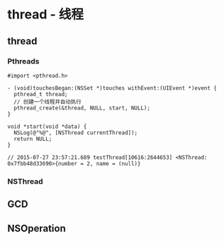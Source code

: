 # thread - 线程

## thread

### Pthreads
```oc
#import <pthread.h>

- (void)touchesBegan:(NSSet *)touches withEvent:(UIEvent *)event {
  pthread_t thread;
  // 创建一个线程并自动执行
  pthread_create(&thread, NULL, start, NULL);
}

void *start(void *data) {
  NSLog(@"%@", [NSThread currentThread]);
  return NULL;
}

// 2015-07-27 23:57:21.689 testThread[10616:2644653] <NSThread: 0x7fbb48d33690>{number = 2, name = (null)}
```
### NSThread

## GCD

## NSOperation